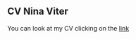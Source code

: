 ## **CV Nina Viter**
You can look at my CV clicking on the [link](https://nin3439.github.io/rsschool-cv/)
